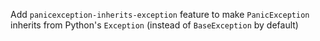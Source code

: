 Add `panicexception-inherits-exception` feature to make `PanicException` inherits from Python's `Exception` (instead of `BaseException` by default)

